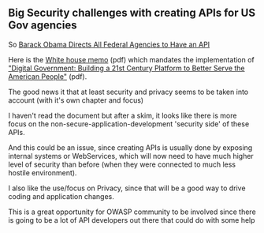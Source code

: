 ##  Big Security challenges with creating APIs for US Gov agencies 

So [Barack Obama Directs All Federal Agencies to Have an API](http://blog.apievangelist.com/2012/06/01/barak-obama-directs-all-federal-agencies-to-have-an-api/) 

Here is the [White house memo](http://www.whitehouse.gov/sites/default/files/uploads/2012digital_mem_rel.pdf) (pdf) which mandates the implementation of  ["Digital Government: Building a 21st Century Platform to Better Serve the American People"](http://www.whitehouse.gov/sites/default/files/omb/egov/digital-government/digital-government-strategy.pdf) (pdf).

The good news it that at least security and privacy seems to be taken into account (with it's own chapter and focus)

I haven't read the document but after a skim, it looks like there is more focus on the non-secure-application-development 'security side' of these APIs.

And this could be an issue, since creating APIs is usually done by exposing internal systems or WebServices, which will now need to have much higher level of security than before (when they were connected to much less hostile environment).

I also like the use/focus on Privacy, since that will be a good way to drive coding and application changes.

This is a great opportunity for OWASP community to be involved since there is going to be a lot of API developers out there that could do with some help 
